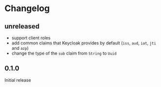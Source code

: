 # Changelog

## unreleased

- support client roles
- add common claims that Keycloak provides by default (`iss`, `aud`, `iat`, `jti` and `azp`)
- change the type of the `sub` claim from `String` to `Uuid`

## 0.1.0

Initial release
